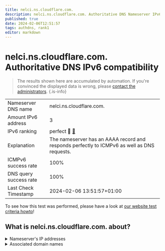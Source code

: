 ```yaml
---
title: nelci.ns.cloudflare.com.
description: nelci.ns.cloudflare.com. Authoritative DNS Nameserver IPv6 compatibility
published: true
date: 2024-02-06T12:51:57
tags: authdns, rank1
editor: markdown
---
```


# nelci.ns.cloudflare.com. Authoritative DNS IPv6 compatibility

> The results shown here are accumulated by automation. If you're convinced the displayed data is wrong, please [contact the administrators](/howto/chat). 
{.is-info}




|   |   |
| - | - |
| Nameserver DNS name | nelci.ns.cloudflare.com.
| Amount IPv6 address | 3
| IPv6 ranking | perfect :1st_place_medal: [🔗](/howto/ranking) |
| Explanation | The nameserver has an AAAA record and responds perfectly to ICMPv6 as well as DNS requests. |
| ICMPv6 success rate | 100%|
| DNS query success rate | 100% |
| Last Check Timestamp | 2024-02-06 13:51:57+01:00 |

To see how this test was performed, please have a look at [our website test criteria howto](/howto/testcriteria/authdns)!


## What is nelci.ns.cloudflare.com. about?




<details>
<summary>Nameserver's IP addresses</summary>

2606:4700:50::a29f:2698

2803:f800:50::6ca2:c298

2a06:98c1:50::ac40:2298

</details>



<details>
<summary>Associated domain names</summary>

www.bverwg.de

</details>
